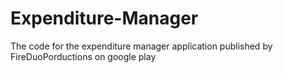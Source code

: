 # Expenditure-Manager
The code for the expenditure manager application published by FireDuoPorductions on google play
